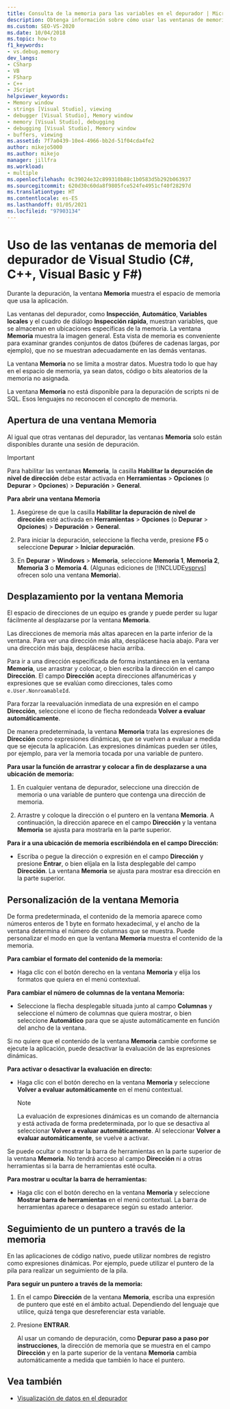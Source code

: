 ```yaml
---
title: Consulta de la memoria para las variables en el depurador | Microsoft Docs
description: Obtenga información sobre cómo usar las ventanas de memoria durante la depuración para ver el espacio de memoria que usa la aplicación. Otras ventanas muestran variables y dónde residen en la memoria.
ms.custom: SEO-VS-2020
ms.date: 10/04/2018
ms.topic: how-to
f1_keywords:
- vs.debug.memory
dev_langs:
- CSharp
- VB
- FSharp
- C++
- JScript
helpviewer_keywords:
- Memory window
- strings [Visual Studio], viewing
- debugger [Visual Studio], Memory window
- memory [Visual Studio], debugging
- debugging [Visual Studio], Memory window
- buffers, viewing
ms.assetid: 7f7a0439-10e4-4966-bb2d-51f04cda4fe2
author: mikejo5000
ms.author: mikejo
manager: jillfra
ms.workload:
- multiple
ms.openlocfilehash: 0c39024e32c899310b88c1b0583d5b292b063937
ms.sourcegitcommit: 620d30c60da8f9805fce524fe4951cf40f28297d
ms.translationtype: HT
ms.contentlocale: es-ES
ms.lasthandoff: 01/05/2021
ms.locfileid: "97903134"
---
```

# <a name="use-the-memory-windows-in-the-visual-studio-debugger-c-c-visual-basic-f"></a>Uso de las ventanas de memoria del depurador de Visual Studio (C#, C++, Visual Basic y F#)

Durante la depuración, la ventana **Memoria** muestra el espacio de memoria que usa la aplicación.

Las ventanas del depurador, como **Inspección**, **Automático**, **Variables locales** y el cuadro de diálogo **Inspección rápida**, muestran variables, que se almacenan en ubicaciones específicas de la memoria. La ventana **Memoria** muestra la imagen general. Esta vista de memoria es conveniente para examinar grandes conjuntos de datos (búferes de cadenas largas, por ejemplo), que no se muestran adecuadamente en las demás ventanas.

La ventana **Memoria** no se limita a mostrar datos. Muestra todo lo que hay en el espacio de memoria, ya sean datos, código o bits aleatorios de la memoria no asignada.

La ventana **Memoria** no está disponible para la depuración de scripts ni de SQL. Esos lenguajes no reconocen el concepto de memoria.

## <a name="open-a-memory-window"></a>Apertura de una ventana Memoria

Al igual que otras ventanas del depurador, las ventanas **Memoria** solo están disponibles durante una sesión de depuración.

>[!IMPORTANT]
>Para habilitar las ventanas **Memoria**, la casilla **Habilitar la depuración de nivel de dirección** debe estar activada en **Herramientas** > **Opciones** (o **Depurar** > **Opciones**) > **Depuración** > **General**.

**Para abrir una ventana Memoria**

1. Asegúrese de que la casilla **Habilitar la depuración de nivel de dirección** esté activada en **Herramientas** > **Opciones** (o **Depurar** > **Opciones**) > **Depuración** > **General**.

1. Para iniciar la depuración, seleccione la flecha verde, presione **F5** o seleccione **Depurar** > **Iniciar depuración**.

2. En **Depurar** > **Windows** > **Memoria**, seleccione **Memoria 1**, **Memoria 2**, **Memoria 3** o **Memoria 4**. (Algunas ediciones de [!INCLUDE[vsprvs](../code-quality/includes/vsprvs_md.md)] ofrecen solo una ventana **Memoria**).

## <a name="move-around-in-the-memory-window"></a>Desplazamiento por la ventana Memoria

El espacio de direcciones de un equipo es grande y puede perder su lugar fácilmente al desplazarse por la ventana **Memoria**.

Las direcciones de memoria más altas aparecen en la parte inferior de la ventana. Para ver una dirección más alta, desplácese hacia abajo. Para ver una dirección más baja, desplácese hacia arriba.

Para ir a una dirección especificada de forma instantánea en la ventana **Memoria**, use arrastrar y colocar, o bien escriba la dirección en el campo **Dirección**. El campo **Dirección** acepta direcciones alfanuméricas y expresiones que se evalúan como direcciones, tales como `e.User.NonroamableId`.

Para forzar la reevaluación inmediata de una expresión en el campo **Dirección**, seleccione el icono de flecha redondeada **Volver a evaluar automáticamente**.

De manera predeterminada, la ventana **Memoria** trata las expresiones de **Dirección** como expresiones dinámicas, que se vuelven a evaluar a medida que se ejecuta la aplicación. Las expresiones dinámicas pueden ser útiles, por ejemplo, para ver la memoria tocada por una variable de puntero.

**Para usar la función de arrastrar y colocar a fin de desplazarse a una ubicación de memoria:**

1. En cualquier ventana de depurador, seleccione una dirección de memoria o una variable de puntero que contenga una dirección de memoria.

2. Arrastre y coloque la dirección o el puntero en la ventana **Memoria**. A continuación, la dirección aparece en el campo **Dirección** y la ventana **Memoria** se ajusta para mostrarla en la parte superior.

**Para ir a una ubicación de memoria escribiéndola en el campo Dirección:**

- Escriba o pegue la dirección o expresión en el campo **Dirección** y presione **Entrar**, o bien elíjala en la lista desplegable del campo **Dirección**. La ventana **Memoria** se ajusta para mostrar esa dirección en la parte superior.

## <a name="customize-the-memory-window"></a>Personalización de la ventana Memoria

De forma predeterminada, el contenido de la memoria aparece como números enteros de 1 byte en formato hexadecimal, y el ancho de la ventana determina el número de columnas que se muestra. Puede personalizar el modo en que la ventana **Memoria** muestra el contenido de la memoria.

**Para cambiar el formato del contenido de la memoria:**

- Haga clic con el botón derecho en la ventana **Memoria** y elija los formatos que quiera en el menú contextual.

**Para cambiar el número de columnas de la ventana Memoria:**

- Seleccione la flecha desplegable situada junto al campo **Columnas** y seleccione el número de columnas que quiera mostrar, o bien seleccione **Automático** para que se ajuste automáticamente en función del ancho de la ventana.

Si no quiere que el contenido de la ventana **Memoria** cambie conforme se ejecute la aplicación, puede desactivar la evaluación de las expresiones dinámicas.

**Para activar o desactivar la evaluación en directo:**

- Haga clic con el botón derecho en la ventana **Memoria** y seleccione **Volver a evaluar automáticamente** en el menú contextual.

  >[!NOTE]
  >La evaluación de expresiones dinámicas es un comando de alternancia y está activada de forma predeterminada, por lo que se desactiva al seleccionar **Volver a evaluar automáticamente**. Al seleccionar **Volver a evaluar automáticamente**, se vuelve a activar.

Se puede ocultar o mostrar la barra de herramientas en la parte superior de la ventana **Memoria**. No tendrá acceso al campo **Dirección** ni a otras herramientas si la barra de herramientas esté oculta.

**Para mostrar u ocultar la barra de herramientas:**

- Haga clic con el botón derecho en la ventana **Memoria** y seleccione **Mostrar barra de herramientas** en el menú contextual. La barra de herramientas aparece o desaparece según su estado anterior.

## <a name="follow-a-pointer-through-memory"></a>Seguimiento de un puntero a través de la memoria

En las aplicaciones de código nativo, puede utilizar nombres de registro como expresiones dinámicas. Por ejemplo, puede utilizar el puntero de la pila para realizar un seguimiento de la pila.

**Para seguir un puntero a través de la memoria:**

1. En el campo **Dirección** de la ventana **Memoria**, escriba una expresión de puntero que esté en el ámbito actual. Dependiendo del lenguaje que utilice, quizá tenga que desreferenciar esta variable.

2. Presione **ENTRAR**.

   Al usar un comando de depuración, como **Depurar paso a paso por instrucciones**, la dirección de memoria que se muestra en el campo **Dirección** y en la parte superior de la ventana **Memoria** cambia automáticamente a medida que también lo hace el puntero.

## <a name="see-also"></a>Vea también
- [Visualización de datos en el depurador](../debugger/viewing-data-in-the-debugger.md)